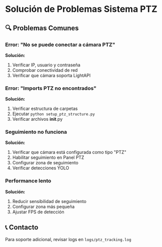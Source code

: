 # Solución de Problemas Sistema PTZ

## 🔍 Problemas Comunes

### Error: "No se puede conectar a cámara PTZ"
**Solución:**
1. Verificar IP, usuario y contraseña
2. Comprobar conectividad de red
3. Verificar que cámara soporta LightAPI

### Error: "Imports PTZ no encontrados"
**Solución:**
1. Verificar estructura de carpetas
2. Ejecutar `python setup_ptz_structure.py`
3. Verificar archivos __init__.py

### Seguimiento no funciona
**Solución:**
1. Verificar que cámara está configurada como tipo "PTZ"
2. Habilitar seguimiento en Panel PTZ
3. Configurar zona de seguimiento
4. Verificar detecciones YOLO

### Performance lento
**Solución:**
1. Reducir sensibilidad de seguimiento
2. Configurar zona más pequeña
3. Ajustar FPS de detección

## 📞 Contacto
Para soporte adicional, revisar logs en `logs/ptz_tracking.log`
